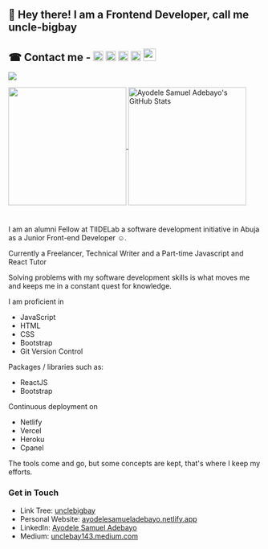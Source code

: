 ## 👋 Hey there! I am a Frontend Developer, call me uncle-bigbay

<!--- ![Readme Cover](https://github.com/unclebay143/unclebay143/blob/master/cover.jpg) -->
##	&#x260E; Contact me - [<img src='https://cdn.jsdelivr.net/npm/simple-icons@3.0.1/icons/linkedin.svg' alt='linkedin' height='20'>](https://www.linkedin.com/in/ayodele-samuel-ayodele-55902819a/) [<img src='https://cdn.jsdelivr.net/npm/simple-icons@3.0.1/icons/instagram.svg' alt='instagram' height='20'>](https://www.instagram.com/unclebigbay/) [<img src='https://cdn.jsdelivr.net/npm/simple-icons@3.0.1/icons/twitter.svg' alt='twitter' height='20'>](https://twitter.com/Ayodele29338919) [<img src='https://cdn.jsdelivr.net/npm/simple-icons@3.0.1/icons/icloud.svg' alt='website' height='20'>](https://dev.to/) [<img src='https://cdn.jsdelivr.net/npm/simple-icons@3.0.1/icons/dev-dot-to.svg' alt='website' height='25'>](https://dev.to/)

![](https://visitor-badge.laobi.icu/badge?page_id=unclebay143)

<a href="https://github.com/unclebay143/unclebay143">
  <img height="235px" align="center" src="https://github-readme-stats.vercel.app/api/top-langs/?username=unclebay143&hide=java&title_color=ffffff&text_color=c9cacc&icon_color=2bbc8a&bg_color=1d1f21" />
</a>
<a href="https://github.com/unclebay143/unclebay143">
  <img height="235px" align="center" src="https://github-readme-stats.vercel.app/api?username=unclebay143&show_icons=true&line_height=27&count_private=true&title_color=ffffff&text_color=c9cacc&icon_color=2bbc8a&bg_color=1d1f21" alt="Ayodele Samuel Adebayo's GitHub Stats" />
</a>  
  
  
    
 #
<!--- My name is ##Ayodele Samuel Adebayo##, and --->
I am an alumni Fellow at TIIDELab a software development initiative in Abuja as a Junior Front-end Developer &#x263A;.  

Currently a Freelancer, Technical Writer and a Part-time Javascript and React Tutor 

Solving problems with my software development skills is what moves me and keeps me in a constant quest for knowledge.

I am proficient in  
- JavaScript  
- HTML  
- CSS  
- Bootstrap
- Git Version Control

Packages / libraries such as:
- ReactJS
- Bootstrap  

Continuous deployment on  
- Netlify
- Vercel
- Heroku
- Cpanel

<!--Also:
- Django
- Python
--> 

The tools come and go, but some concepts are kept, that's where I keep my efforts.


<!--I love to talk about algorithm, automations, design patterns, code patterns, and things that make me a better developer.-->

### Get in Touch
* Link Tree: [unclebigbay](https://linktr.ee/unclebigbay)
* Personal Website: [ayodelesamueladebayo.netlify.app](https://unclebigbay.netlify.app/#)
* LinkedIn: [Ayodele Samuel Adebayo](https://www.linkedin.com/in/unclebigbay/)
* Medium: [unclebay143.medium.com](https://unclebay143.medium.com/)

